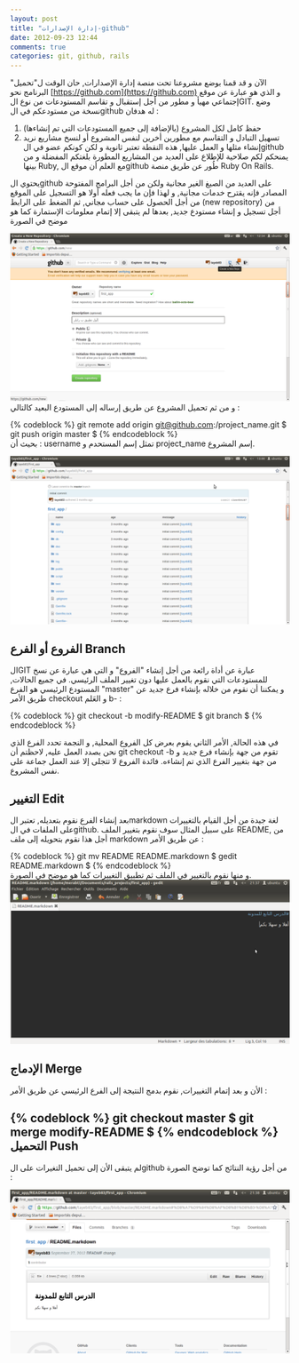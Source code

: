 ```yaml
---
layout: post
title: "إدارة الإصدارات-github"
date: 2012-09-23 12:44
comments: true
categories: git, github, rails
---
```

الآن و قد قمنا بوضع مشروعنا تحت منصة إدارة الإصدارات, حان الوقت ل"تحميل" البرنامج نحو
 [https://github.com](https://github.com)  و الذي هو عبارة عن موقع إجتماعي مهيأ و مطور من أجل إستقبال و تقاسم المستودعات من نوع الGIT.
وضع نسخة من مستودعكم في الgithub له هدفان :

1. حفظ كامل لكل المشروع (بالإضافة إلى جميع المستودعات التي تم إنشاءها)
2. تسهيل التبادل و التقاسم مع مطورين أخرين لنفس المشروع أو لنسخ مشاريع نريد إنشاء مثلها و العمل عليها, هذه النقطة تعتبر ثانوية و لكن كونكم عضو في الgithub يمنحكم لكم صلاحية للإطلاع على العديد من المشاريع المطورة بلغتكم المفضلة و من بينها Ruby, مع العلم أن موقع الgithub طُور عن طريق منصة Ruby On Rails.

يحتوي الgithub على العديد من الصيغ الغير مجانية ولكن من أجل البرامج المفتوحة المصادر فإنه يقترح خدمات مجانية, و لهذا فإن ما يجب فعله أولا هو التسجيل على الموقع من أجل الحصول على حساب مجاني, ثم الضغط على الرابط (new repository) من أجل تسجيل و إنشاء مستودع جديد, بعدها لم يتبقى إلا إتمام معلومات الإستمارة كما هو موضح في الصورة


<img src="/images/githubNew.png" title="github إنشاء مستودع جديد على"/>
 و من ثم تحميل المشروع عن طريق إرساله إلى المستودع البعيد كالتالي :
 
{% codeblock %}
git remote add origin git@github.com:<username>/project_name.git $
git push origin master $
{% endcodeblock %}  
بحيث أن : username تمثل إسم المستحدم و project_name إسم المشروع.

<img src="/images/resultsFirstCommands.png" title="github المشروع على"/>

 الفروع أو الفرع Branch
--------------------------

الGIT عبارة عن أداة رائعة من أجل إنشاء "الفروع" و التي هي عبارة عن نسخ للمستودعات التي نقوم بالعمل عليها دون تغيير الملف الرئيسي. في جميع الحالات, المستودع الرئيسي هو الفرع "master" و يمكننا أن نقوم من خلاله بإنشاء فرع جديد عن طريق الأمر checkout و العَلم b- :

 

{% codeblock %}
git checkout -b modify-README $
git branch $
{% endcodeblock %}  

في هذه الحالة, الأمر الثاني يقوم بعرض كل الفروع المحلية, و النجمة تحدد الفرع الذي نحن بصدد العمل عليه, لاحظتم أن git checkout -b تقوم من جهة بإنشاء فرع جديد و من جهة بتغيير الفرع الذي تم إنشاءه.
فائدة الفروع لا تتجلى إلا عند العمل جماعة على نفس المشروع.

 التغيير Edit
--------------------------
بعد إنشاء الفرع نقوم بتعديله, تعتبر الmarkdown لغة جيدة من أجل القيام بالتغييرات على الملفات في الgithub. على سبيل المثال سوف نقوم بتغيير الملف README, من أجل هذا نقوم بتحويله إلى ملف markdown عن طريق اﻷمر :

{% codeblock %}
git mv README README.markdown $
gedit   README.markdown $
{% endcodeblock %}  
و منها نقوم بالتغيير في الملف ثم تطبيق التغييرات كما هو موضح في الصورة.
<img src="/images/README_Markdown.png" title="بعد تحويله و تغييره README الملف "/>


 الإدماج Merge
--------------------------
الأن و بعد إتمام التغييرات, نقوم بدمج النتيجة إلى الفرع الرئيسي عن طريق اﻷمر :

{% codeblock %}
git checkout master $
git merge modify-README $
{% endcodeblock %} 
 التحميل Push
--------------------------

لم يتبقى الأن إلى تحميل التغيرات على الgithub من أجل رؤية النتائج كما توضح الصورة :

<img src="/images/READMEONGITHUB.png" title=" githubبعد تغييره على ال README الملف  "/>


